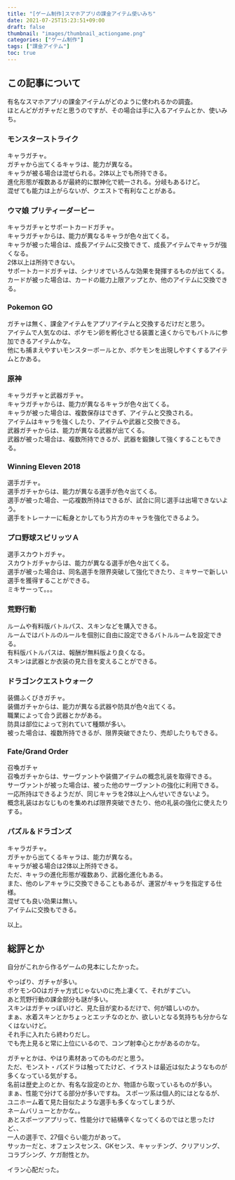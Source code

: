 ```yaml
---
title: "[ゲーム制作]スマホアプリの課金アイテム使いみち"
date: 2021-07-25T15:23:51+09:00
draft: false
thumbnail: "images/thumbnail_actiongame.png"
categories: ["ゲーム制作"]
tags: ["課金アイテム"]
toc: true
---
```


## この記事について
有名なスマホアプリの課金アイテムがどのように使われるかの調査。  
ほとんどがガチャだと思うのですが、その場合は手に入るアイテムとか、使いみち。  
  
  
### モンスターストライク
キャラガチャ。  
ガチャから出てくるキャラは、能力が異なる。  
キャラが被る場合は混ぜられる。2体以上でも所持できる。  
進化形態が複数あるが最終的に獣神化で統一される。分岐もあるけど。  
混ぜても能力は上がらないが、クエストで有利なことがある。  
  

### ウマ娘 プリティーダービー
キャラガチャとサポートカードガチャ。  
キャラガチャからは、能力が異なるキャラが色々出てくる。  
キャラが被った場合は、成長アイテムに交換できて、成長アイテムでキャラが強くなる。  
2体以上は所持できない。  
サポートカードガチャは、シナリオでいろんな効果を発揮するものが出てくる。  
カードが被った場合は、カードの能力上限アップとか、他のアイテムに交換できる。  
  

### Pokemon GO
ガチャは無く、課金アイテムをアプリアイテムと交換するだけだと思う。  
アイテムで人気なのは、ポケモン卵を孵化させる装置と遠くからでもバトルに参加できるアイテムかな。  
他にも捕まえやすいモンスターボールとか、ポケモンを出現しやすくするアイテムとかある。  
  

### 原神
キャラガチャと武器ガチャ。  
キャラガチャからは、能力が異なるキャラが色々出てくる。  
キャラが被った場合は、複数保存はできず、アイテムと交換される。  
アイテムはキャラを強くしたり、アイテムや武器と交換できる。  
武器ガチャからは、能力が異なる武器が出てくる。  
武器が被った場合は、複数所持できるが、武器を鍛錬して強くすることもできる。  
  

### Winning Eleven 2018
選手ガチャ。  
選手ガチャからは、能力が異なる選手が色々出てくる。  
選手が被った場合、一応複数所持はできるが、試合に同じ選手は出場できないよう。  
選手をトレーナーに転身とかしてもう片方のキャラを強化できるよう。  
  

### プロ野球スピリッツＡ
選手スカウトガチャ。  
スカウトガチャからは、能力が異なる選手が色々出てくる。  
選手が被った場合は、同名選手を限界突破して強化できたり、ミキサーで新しい選手を獲得することができる。  
ミキサーって。。。  
  

### 荒野行動
ルームや有料版バトルパス、スキンなどを購入できる。  
ルームではバトルのルールを個別に自由に設定できるバトルルームを設定できる。  
有料版バトルパスは、報酬が無料版より良くなる。  
スキンは武器とか衣装の見た目を変えることができる。  
  

### ドラゴンクエストウォーク
装備ふくびきガチャ。  
装備ガチャからは、能力が異なる武器や防具が色々出てくる。  
職業によって合う武器とかがある。  
防具は部位によって別れていて種類が多い。  
被った場合は、複数所持できるが、限界突破できたり、売却したりもできる。  
  

### Fate/Grand Order
召喚ガチャ  
召喚ガチャからは、サーヴァントや装備アイテムの概念礼装を取得できる。  
サーヴァントが被った場合は、被った他のサーヴァントの強化に利用できる。  
一応所持はできるようだが、同じキャラを2体以上へんせいできないよう。  
概念礼装はおなじものを集めれば限界突破できたり、他の礼装の強化に使えたりする。  
  

### パズル＆ドラゴンズ
キャラガチャ。  
ガチャから出てくるキャラは、能力が異なる。  
キャラが被る場合は2体以上所持できる。  
ただ、キャラの進化形態が複数あり、武器化進化もある。  
また、他のレアキャラに交換できることもあるが、運営がキャラを指定する仕様。  
混ぜても良い効果は無い。  
アイテムに交換もできる。  


以上。  
  

## 総評とか
自分がこれから作るゲームの見本にしたかった。  
  
やっぱり、ガチャが多い。  
ポケモンGOはガチャ方式じゃないのに売上凄くて、それがすごい。  
あと荒野行動の課金部分も謎が多い。  
スキンはガチャっぽいけど、見た目が変わるだけで、何が嬉しいのか。  
まぁ、水着スキンとかちょっとエッチなのとか、欲しいとなる気持ちも分からなくはないけど。  
それ手に入れたら終わりだし。  
でも売上見ると常に上位にいるので、コンプ射幸心とかがあるのかな。  
  
ガチャとかは、やはり素材あってのものだと思う。  
ただ、モンスト・パズドラは触ってたけど、イラストは最近は似たようなものが多くなっている気がする。  
名前は歴史上のとか、有名な設定のとか、物語から取っているものが多い。  
まぁ、性能で分けてる部分が多いですね。
スポーツ系は個人的にはとなるが、ユニホーム着て見た目似たような選手も多くなってしまうが、  
ネームバリューとかかな。。  
あとスポーツアプリって、性能分けで結構辛くなってくるのではと思ったけど、、  
一人の選手で、27個ぐらい能力があって。  
サッカーだと、オフェンスセンス、GKセンス、キャッチング、クリアリング、コラブシング、ケガ耐性とか。  
  
イラン心配だった。  
  

